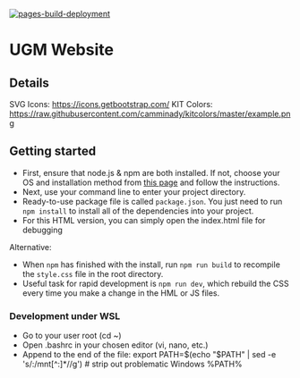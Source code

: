 [![pages-build-deployment](https://github.com/upgrademobility/ugm_website/actions/workflows/pages/pages-build-deployment/badge.svg)](https://github.com/upgrademobility/ugm_website/actions/workflows/pages/pages-build-deployment)

# UGM Website


## Details

SVG Icons: https://icons.getbootstrap.com/
KIT Colors: https://raw.githubusercontent.com/camminady/kitcolors/master/example.png

## Getting started

* First, ensure that node.js & npm are both installed. If not, choose your OS and installation method from [this page](https://nodejs.org/en/download/package-manager/) and follow the instructions.
* Next, use your command line to enter your project directory.
* Ready-to-use package file is called `package.json`. You just need to run `npm install` to install all of the dependencies into your project.
* For this HTML version, you can simply open the index.html file for debugging

Alternative:
* When `npm` has finished with the install, run `npm run build` to recompile the `style.css` file in the root directory.
* Useful task for rapid development is `npm run dev`, which rebuild the CSS every time you make a change in the HML or JS files.

### Development under WSL
- Go to your user root (cd ~)
- Open .bashrc in your chosen editor (vi, nano, etc.)
- Append to the end of the file: export PATH=$(echo "$PATH" | sed -e 's/:\/mnt[^:]*//g') # strip out problematic Windows %PATH%
